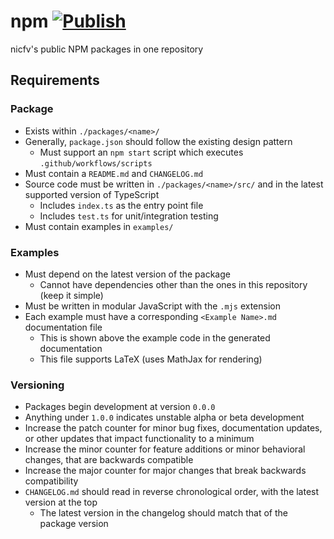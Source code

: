 # npm [![Publish](https://github.com/nicfv/npm/actions/workflows/publish.yml/badge.svg)](https://github.com/nicfv/npm/actions/workflows/publish.yml)
nicfv's public NPM packages in one repository

## Requirements
### Package
- Exists within `./packages/<name>/`
- Generally, `package.json` should follow the existing design pattern
    - Must support an `npm start` script which executes `.github/workflows/scripts`
- Must contain a `README.md` and `CHANGELOG.md`
- Source code must be written in `./packages/<name>/src/` and in the latest supported version of TypeScript
    - Includes `index.ts` as the entry point file
    - Includes `test.ts` for unit/integration testing
- Must contain examples in `examples/`

### Examples
- Must depend on the latest version of the package
    - Cannot have dependencies other than the ones in this repository (keep it simple)
- Must be written in modular JavaScript with the `.mjs` extension
- Each example must have a corresponding `<Example Name>.md` documentation file
    - This is shown above the example code in the generated documentation
    - This file supports LaTeX (uses MathJax for rendering)

### Versioning
- Packages begin development at version `0.0.0`
- Anything under `1.0.0` indicates unstable alpha or beta development
- Increase the patch counter for minor bug fixes, documentation updates, or other updates that impact functionality to a minimum
- Increase the minor counter for feature additions or minor behavioral changes, that are backwards compatible
- Increase the major counter for major changes that break backwards compatibility
- `CHANGELOG.md` should read in reverse chronological order, with the latest version at the top
    - The latest version in the changelog should match that of the package version
